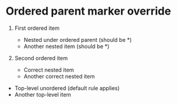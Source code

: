 # Ordered parent marker override

1. First ordered item
   - Nested under ordered parent (should be *)
   - Another nested item (should be *)

2. Second ordered item
   * Correct nested item
   * Another correct nested item

- Top-level unordered (default rule applies)
- Another top-level item
